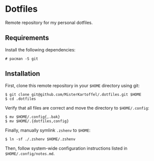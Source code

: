 # Dotfiles
Remote repository for my personal dotfiles.

## Requirements
Install the following dependencies:
```text
# pacman -S git
```

## Installation
First, clone this remote repository in your `$HOME` directory using git:
```text
$ git clone git@github.com/MisterKartoffel/.dotfiles.git $HOME
$ cd .dotfiles
```

Verify that all files are correct and move the directory to `$HOME/.config`:
```text
$ mv $HOME/.config{,.bak}
$ mv $HOME/.{dotfiles,config}
```

Finally, manually symlink `.zshenv` to `$HOME`:
```text
$ ln -sf ./.zshenv $HOME/.zshenv
```

Then, follow system-wide configuration instructions listed in `$HOME/.config/notes.md`.
